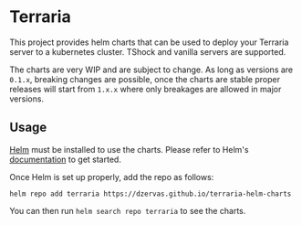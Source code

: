 # Terraria

This project provides helm charts that can be used to deploy your Terraria server to a kubernetes
cluster. TShock and vanilla servers are supported.

The charts are very WIP and are subject to change. As long as versions are `0.1.x`, breaking
changes are possible, once the charts are stable proper releases will start from `1.x.x` where only
breakages are allowed in major versions.

## Usage

[Helm](https://helm.sh) must be installed to use the charts.
Please refer to Helm's [documentation](https://helm.sh/docs/) to get started.

Once Helm is set up properly, add the repo as follows:

```
helm repo add terraria https://dzervas.github.io/terraria-helm-charts
```

You can then run `helm search repo terraria` to see the charts.

